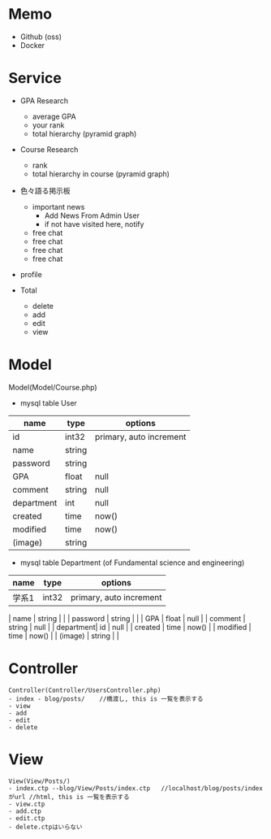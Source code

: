# Memo
- Github (oss)
- Docker

# Service
- GPA Research
    - average GPA
    - your rank
    - total hierarchy (pyramid graph)
   
- Course Research
    - rank
    - total hierarchy in course (pyramid graph)
- 色々語る掲示板
    - important news
        - Add News From Admin User
        - if not have visited here, notify
    - free chat
    - free chat
    - free chat
    - free chat
- profile

- Total
    - delete
    - add
    - edit
    - view

# Model

Model(Model/Course.php)
- mysql table User

| name | type   | options |
---|---|---
| id | int32   | primary, auto increment|
| name      | string  |            |
| password  | string  |            |
| GPA       | float   | null       |
| comment   | string  | null       |
| department| int     | null       |
| created   | time    | now()      |
| modified  | time    | now()      |
| (image)   | string  |            |

- mysql table Department (of Fundamental science and engineering)

| name | type | options |
--|--|--
|   学系1    | int32   | primary, auto increment|

| name      | string  |            |
| password  | string  |            |
| GPA       | float   | null       |
| comment   | string  | null       |
| department| id      | null       |
| created   | time    | now()      |
| modified  | time    | now()      |
| (image)   | string  |            |


# Controller
~~~~
Controller(Controller/UsersController.php)
- index - blog/posts/    //橋渡し, this is 一覧を表示する
- view
- add
- edit
- delete
~~~~

# View
~~~~
View(View/Posts/)
- index.ctp --blog/View/Posts/index.ctp   //localhost/blog/posts/indexがurl //html, this is 一覧を表示する 
- view.ctp
- add.ctp
- edit.ctp
- delete.ctpはいらない
~~~~